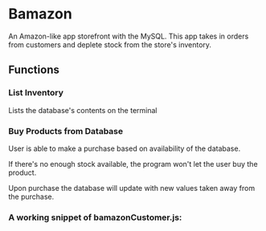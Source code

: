 # Bamazon

An Amazon-like app storefront with the MySQL.
This app takes in orders from customers and deplete stock from the store's inventory.

## Functions

### List Inventory
Lists the database's contents on the terminal

### Buy Products from Database
User is able to make a purchase based on availability of the database.

If there's no enough stock available, the program won't let the user buy the product.

Upon purchase the database will update with new values taken away from the purchase.

### A working snippet of bamazonCustomer.js:
